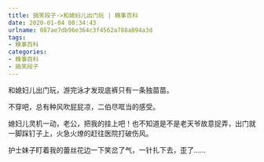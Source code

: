 ```yaml
---
title: 搞笑段子->和媳妇儿出门玩 | 糗事百科
date: 2020-01-04 00:34:43
urlname: 087ae7db96e364c3f4562a788a894a3d
tags: 
- 糗事百科
categories:
- 糗事百科
- 搞笑段子
---
```

和媳妇儿出门玩，游完泳才发现底裤只有一条独苗苗。

不穿吧，总有种风吹屁屁凉，二伯尽哐当的感受。

媳妇儿灵机一动，老公，把我的挂上吧！也不知道是不是老天爷故意捉弄，出门就一脚踩钉子上，火急火燎的赶往医院打破伤风。

护士妹子盯着我的蕾丝花边一下笑岔了气，一针扎下去，歪了……


